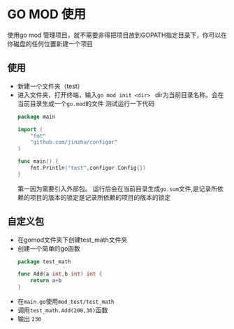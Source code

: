 # GO MOD 使用

使用go mod 管理项目，就不需要非得把项目放到GOPATH指定目录下，你可以在你磁盘的任何位置新建一个项目

## 使用
* 新建一个文件夹（test）
* 进入文件夹，打开终端，输入`go mod init <dir> ` dir为当前目录名称。会在当前目录生成一个`go.mod`的文件
    测试运行一下代码
    ```go
    package main

    import (
        "fmt"
        "github.com/jinzhu/configor"
    )

    func main() {
        fmt.Println("test",configor.Config{})
    }
    ```
    第一因为需要引入外部包。
    运行后会在当前目录生成`go.sum`文件,是记录所依赖的项目的版本的锁定是记录所依赖的项目的版本的锁定

## 自定义包
* 在gomod文件夹下创建test_math文件夹
* 创建一个简单的go函数
    ```go
    package test_math

    func Add(a int,b int) int {
        return a+b
    }
    ```
* 在`main.go`使用`mod_test/test_math`
* 调用`test_math.Add(200,30)`函数
* 输出 `230`